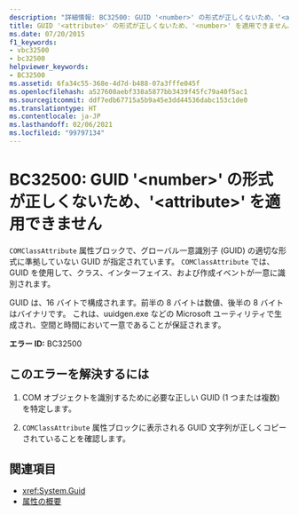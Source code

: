 ```yaml
---
description: "詳細情報: BC32500: GUID '<number>' の形式が正しくないため、'<attribute>' を適用できません"
title: GUID '<attribute>' の形式が正しくないため、'<number>' を適用できません。
ms.date: 07/20/2015
f1_keywords:
- vbc32500
- bc32500
helpviewer_keywords:
- BC32500
ms.assetid: 6fa34c55-368e-4d7d-b488-07a3fffe045f
ms.openlocfilehash: a527608aebf338a5877bb3439f45fc79a40f5ac1
ms.sourcegitcommit: ddf7edb67715a5b9a45e3dd44536dabc153c1de0
ms.translationtype: HT
ms.contentlocale: ja-JP
ms.lasthandoff: 02/06/2021
ms.locfileid: "99797134"
---
```

# <a name="bc32500-attribute-cannot-be-applied-because-the-format-of-the-guid-number-is-not-correct"></a>BC32500: GUID '\<number>' の形式が正しくないため、'\<attribute>' を適用できません

`COMClassAttribute` 属性ブロックで、グローバル一意識別子 (GUID) の適切な形式に準拠していない GUID が指定されています。 `COMClassAttribute` では、GUID を使用して、クラス、インターフェイス、および作成イベントが一意に識別されます。

 GUID は、16 バイトで構成されます。前半の 8 バイトは数値、後半の 8 バイトはバイナリです。 これは、uuidgen.exe などの Microsoft ユーティリティで生成され、空間と時間において一意であることが保証されます。

 **エラー ID:** BC32500

## <a name="to-correct-this-error"></a>このエラーを解決するには

1. COM オブジェクトを識別するために必要な正しい GUID (1 つまたは複数) を特定します。

2. `COMClassAttribute` 属性ブロックに表示される GUID 文字列が正しくコピーされていることを確認します。

## <a name="see-also"></a>関連項目

- <xref:System.Guid>
- [属性の概要](../../programming-guide/concepts/attributes/index.md)
